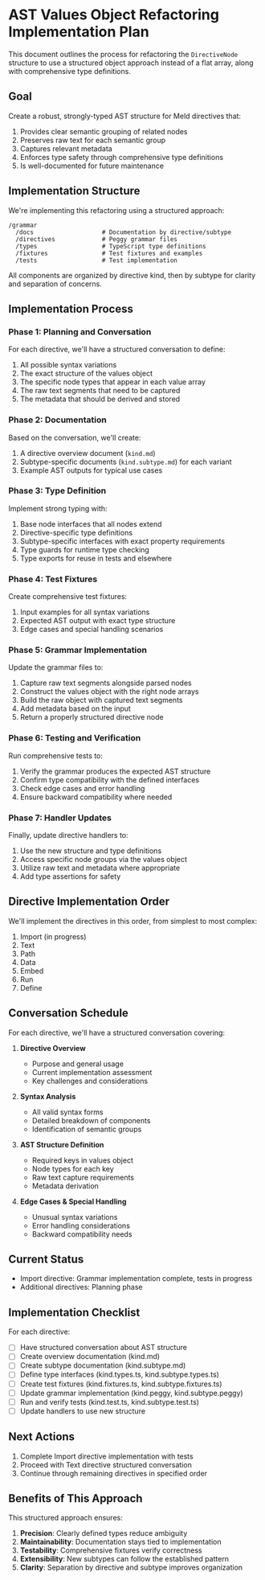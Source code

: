 # AST Values Object Refactoring Implementation Plan

This document outlines the process for refactoring the `DirectiveNode` structure to use a structured object approach instead of a flat array, along with comprehensive type definitions.

## Goal

Create a robust, strongly-typed AST structure for Meld directives that:

1. Provides clear semantic grouping of related nodes
2. Preserves raw text for each semantic group
3. Captures relevant metadata
4. Enforces type safety through comprehensive type definitions
5. Is well-documented for future maintenance

## Implementation Structure

We're implementing this refactoring using a structured approach:

```
/grammar
  /docs                   # Documentation by directive/subtype
  /directives             # Peggy grammar files
  /types                  # TypeScript type definitions
  /fixtures               # Test fixtures and examples
  /tests                  # Test implementation
```

All components are organized by directive kind, then by subtype for clarity and separation of concerns.

## Implementation Process

### Phase 1: Planning and Conversation

For each directive, we'll have a structured conversation to define:

1. All possible syntax variations
2. The exact structure of the values object
3. The specific node types that appear in each value array
4. The raw text segments that need to be captured
5. The metadata that should be derived and stored

### Phase 2: Documentation

Based on the conversation, we'll create:

1. A directive overview document (`kind.md`)
2. Subtype-specific documents (`kind.subtype.md`) for each variant
3. Example AST outputs for typical use cases

### Phase 3: Type Definition

Implement strong typing with:

1. Base node interfaces that all nodes extend
2. Directive-specific type definitions
3. Subtype-specific interfaces with exact property requirements
4. Type guards for runtime type checking
5. Type exports for reuse in tests and elsewhere

### Phase 4: Test Fixtures

Create comprehensive test fixtures:

1. Input examples for all syntax variations
2. Expected AST output with exact type structure
3. Edge cases and special handling scenarios

### Phase 5: Grammar Implementation

Update the grammar files to:

1. Capture raw text segments alongside parsed nodes
2. Construct the values object with the right node arrays
3. Build the raw object with captured text segments
4. Add metadata based on the input
5. Return a properly structured directive node

### Phase 6: Testing and Verification

Run comprehensive tests to:

1. Verify the grammar produces the expected AST structure
2. Confirm type compatibility with the defined interfaces
3. Check edge cases and error handling
4. Ensure backward compatibility where needed

### Phase 7: Handler Updates

Finally, update directive handlers to:

1. Use the new structure and type definitions
2. Access specific node groups via the values object
3. Utilize raw text and metadata where appropriate
4. Add type assertions for safety

## Directive Implementation Order

We'll implement the directives in this order, from simplest to most complex:

1. Import (in progress)
2. Text
3. Path
4. Data
5. Embed
6. Run
7. Define

## Conversation Schedule

For each directive, we'll have a structured conversation covering:

1. **Directive Overview**
   - Purpose and general usage
   - Current implementation assessment
   - Key challenges and considerations

2. **Syntax Analysis**
   - All valid syntax forms
   - Detailed breakdown of components
   - Identification of semantic groups

3. **AST Structure Definition**
   - Required keys in values object
   - Node types for each key
   - Raw text capture requirements
   - Metadata derivation

4. **Edge Cases & Special Handling**
   - Unusual syntax variations
   - Error handling considerations
   - Backward compatibility needs

## Current Status

- Import directive: Grammar implementation complete, tests in progress
- Additional directives: Planning phase

## Implementation Checklist

For each directive:

- [ ] Have structured conversation about AST structure
- [ ] Create overview documentation (kind.md)
- [ ] Create subtype documentation (kind.subtype.md)
- [ ] Define type interfaces (kind.types.ts, kind.subtype.types.ts)
- [ ] Create test fixtures (kind.fixtures.ts, kind.subtype.fixtures.ts)
- [ ] Update grammar implementation (kind.peggy, kind.subtype.peggy)
- [ ] Run and verify tests (kind.test.ts, kind.subtype.test.ts)
- [ ] Update handlers to use new structure

## Next Actions

1. Complete Import directive implementation with tests
2. Proceed with Text directive structured conversation
3. Continue through remaining directives in specified order

## Benefits of This Approach

This structured approach ensures:

1. **Precision**: Clearly defined types reduce ambiguity
2. **Maintainability**: Documentation stays tied to implementation
3. **Testability**: Comprehensive fixtures verify correctness
4. **Extensibility**: New subtypes can follow the established pattern
5. **Clarity**: Separation by directive and subtype improves organization